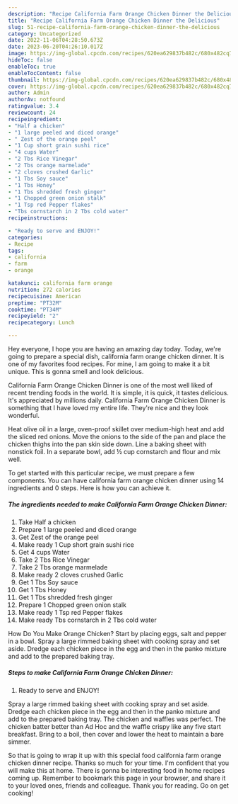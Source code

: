 ```yaml
---
description: "Recipe California Farm Orange Chicken Dinner the Delicious"
title: "Recipe California Farm Orange Chicken Dinner the Delicious"
slug: 51-recipe-california-farm-orange-chicken-dinner-the-delicious
category: Uncategorized
date: 2022-11-06T04:28:50.673Z
date: 2023-06-20T04:26:10.017Z
image: https://img-global.cpcdn.com/recipes/620ea629837b482c/680x482cq70/california-farm-orange-chicken-dinner-recipe-main-photo.jpg
hideToc: false
enableToc: true
enableTocContent: false
thumbnail: https://img-global.cpcdn.com/recipes/620ea629837b482c/680x482cq70/california-farm-orange-chicken-dinner-recipe-main-photo.jpg
cover: https://img-global.cpcdn.com/recipes/620ea629837b482c/680x482cq70/california-farm-orange-chicken-dinner-recipe-main-photo.jpg
author: Admin
authorAv: notfound
ratingvalue: 3.4
reviewcount: 24
recipeingredient:
- "Half a chicken"
- "1 large peeled and diced orange"
- " Zest of the orange peel"
- "1 Cup short grain sushi rice"
- "4 cups Water"
- "2 Tbs Rice Vinegar"
- "2 Tbs orange marmelade"
- "2 cloves crushed Garlic"
- "1 Tbs Soy sauce"
- "1 Tbs Honey"
- "1 Tbs shredded fresh ginger"
- "1 Chopped green onion stalk"
- "1 Tsp red Pepper flakes"
- "Tbs cornstarch in 2 Tbs cold water"
recipeinstructions:

- "Ready to serve and ENJOY!"
categories:
- Recipe
tags:
- california
- farm
- orange

katakunci: california farm orange 
nutrition: 272 calories
recipecuisine: American
preptime: "PT32M"
cooktime: "PT34M"
recipeyield: "2"
recipecategory: Lunch

---
```



Hey everyone, I hope you are having an amazing day today. Today, we're going to prepare a special dish, california farm orange chicken dinner. It is one of my favorites food recipes. For mine, I am going to make it a bit unique. This is gonna smell and look delicious.

California Farm Orange Chicken Dinner is one of the most well liked of recent trending foods in the world. It is simple, it is quick, it tastes delicious. It's appreciated by millions daily. California Farm Orange Chicken Dinner is something that I have loved my entire life. They're nice and they look wonderful.

Heat olive oil in a large, oven-proof skillet over medium-high heat and add the sliced red onions. Move the onions to the side of the pan and place the chicken thighs into the pan skin side down. Line a baking sheet with nonstick foil. In a separate bowl, add ½ cup cornstarch and flour and mix well.


To get started with this particular recipe, we must prepare a few components. You can have california farm orange chicken dinner using 14 ingredients and 0 steps. Here is how you can achieve it.

<!--inarticleads1-->

##### The ingredients needed to make California Farm Orange Chicken Dinner:

1. Take Half a chicken
1. Prepare 1 large peeled and diced orange
1. Get  Zest of the orange peel
1. Make ready 1 Cup short grain sushi rice
1. Get 4 cups Water
1. Take 2 Tbs Rice Vinegar
1. Take 2 Tbs orange marmelade
1. Make ready 2 cloves crushed Garlic
1. Get 1 Tbs Soy sauce
1. Get 1 Tbs Honey
1. Get 1 Tbs shredded fresh ginger
1. Prepare 1 Chopped green onion stalk
1. Make ready 1 Tsp red Pepper flakes
1. Make ready Tbs cornstarch in 2 Tbs cold water


How Do You Make Orange Chicken? Start by placing eggs, salt and pepper in a bowl. Spray a large rimmed baking sheet with cooking spray and set aside. Dredge each chicken piece in the egg and then in the panko mixture and add to the prepared baking tray. 

<!--inarticleads2-->

##### Steps to make California Farm Orange Chicken Dinner:


1. Ready to serve and ENJOY!

Spray a large rimmed baking sheet with cooking spray and set aside. Dredge each chicken piece in the egg and then in the panko mixture and add to the prepared baking tray. The chicken and waffles was perfect. The chicken batter better than Ad Hoc and the waffle crispy like any five start breakfast. Bring to a boil, then cover and lower the heat to maintain a bare simmer. 

So that is going to wrap it up with this special food california farm orange chicken dinner recipe. Thanks so much for your time. I'm confident that you will make this at home. There is gonna be interesting food in home recipes coming up. Remember to bookmark this page in your browser, and share it to your loved ones, friends and colleague. Thank you for reading. Go on get cooking!
